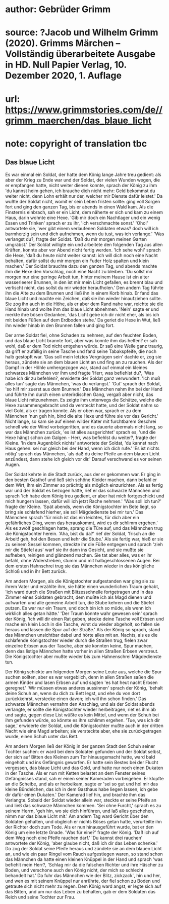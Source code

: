 # author: Gebrüder Grimm
# source: ?Jacob und Wilhelm Grimm (2020). Grimms Märchen – Vollständig überarbeitete Ausgabe in HD. Null Papier Verlag, 10. Dezember 2020, 1. Auflage
# url: https://www.grimmstories.com/de//grimm_maerchen/das_blaue_licht
# note: copyright of translation tbc

## Das blaue Licht 

Es war einmal ein Soldat, der hatte dem König lange Jahre treu gedient:
als aber der Krieg zu Ende war und der Soldat, der vielen Wunden wegen,
die er empfangen hatte, nicht weiter dienen konnte, sprach der König zu
ihm 'du kannst heim gehen, ich brauche dich nicht mehr: Geld bekommst
du weiter nicht, denn Lohn erhält nur der, welcher mir Dienste dafür
leistet.' Da wußte der Soldat nicht, womit er sein Leben fristen
sollte: ging voll Sorgen fort und ging den ganzen Tag, bis er abends in
einen Wald kam. Als die Finsternis einbrach, sah er ein Licht, dem
näherte er sich und kam zu einem Haus, darin wohnte eine Hexe. 'Gib mir
doch ein Nachtlager und ein wenig Essen und Trinken' sprach er zu ihr,
'ich verschmachte sonst.' 'Oho!' antwortete sie, 'wer gibt einem
verlaufenen Soldaten etwas? doch will ich barmherzig sein und dich
aufnehmen, wenn du tust, was ich verlange.' 'Was verlangst du?, fragte
der Soldat. 'Daß du mir morgen meinen Garten umgräbst.' Der Soldat
willigte ein und arbeitete den folgenden Tag aus allen Kräften, konnte
aber vor Abend nicht fertig werden. 'Ich sehe wohl' sprach die Hexe,
'daß du heute nicht weiter kannst: ich will dich noch eine Nacht
behalten, dafür sollst du mir morgen ein Fuder Holz spalten und klein
machen.' Der Soldat brauchte dazu den ganzen Tag, und abends machte ihm
die Hexe den Vorschlag, noch eine Nacht zu bleiben. 'Du sollst mir
morgen nur eine geringe Arbeit tun, hinter meinem Hause ist ein alter
wasserleerer Brunnen, in den ist mir mein Licht gefallen, es brennt blau
und verlischt nicht, das sollst du mir wieder heraufholen.' Den andern
Tag führte ihn die Alte zu dem Brunnen und ließ ihn in einem Korb hinab.
Er fand das blaue Licht und machte ein Zeichen, daß sie ihn wieder
hinaufziehen sollte. Sie zog ihn auch in die Höhe, als er aber dem Rand
nahe war, reichte sie die Hand hinab und wollte ihm das blaue Licht
abnehmen. 'Nein' sagte er und merkte ihre bösen Gedanken, 'das Licht
gebe ich dir nicht eher, als bis ich mit beiden Füßen auf dem Erdboden
stehe.' Da geriet die Hexe in Wut, ließ ihn wieder hinab in den Brunnen
fallen und ging fort.

Der arme Soldat fiel, ohne Schaden zu nehmen, auf den feuchten Boden,
und das blaue Licht brannte fort, aber was konnte ihm das helfen? er sah
wohl, daß er dem Tod nicht entgehen würde. Er saß eine Weile ganz
traurig, da griff er zufällig in seine Tasche und fand seine
Tabakspfeife, die noch halb gestopft war. 'Das soll mein letztes
Vergnügen sein' dachte er, zog sie heraus, zündete sie an dem blauen
Licht an und fing an zu rauchen. Als der Dampf in der Höhle umhergezogen
war, stand auf einmal ein kleines schwarzes Männchen vor ihm und fragte
'Herr, was befiehlst du?, 'Was habe ich dir zu befehlen?, erwiderte
der Soldat ganz verwundert. 'Ich muß alles tun' sagte das Männchen,
'was du verlangst.' 'Gut' sprach der Soldat, 'so hilf mir zuerst
aus dem Brunnen.' Das Männchen nahm ihn bei der Hand und führte ihn
durch einen unterirdischen Gang, vergaß aber nicht, das blaue Licht
mitzunehmen. Es zeigte ihm unterwegs die Schätze, welche die Hexe
zusammengebracht und da versteckt hatte, und der Soldat nahm so viel
Gold, als er tragen konnte. Als er oben war, sprach er zu dem Männchen
'nun geh hin, bind die alte Hexe und führe sie vor das Gericht.' Nicht
lange, so kam sie auf einem wilder Kater mit furchtbarem Geschrei
schnell wie der Wind vorbeigeritten, und es dauerte abermals nicht lang,
so war das Männchen zurück, 'es ist alles ausgerichtet' sprach es,
'und die Hexe hängt schon am Galgen - Herr, was befiehlst du weiter?,
fragte der Kleine. 'In dem Augenblick nichts' antwortete der Soldat,
'du kannst nach Haus gehen: sei nur gleich bei der Hand, wenn ich dich
rufe.' 'Es ist nichts nötig' sprach das Männchen, 'als daß du deine
Pfeife an dem blauen Licht anzündest, dann stehe ich gleich vor dir.'
Darauf verschwand es vor seinen Augen.

Der Soldat kehrte in die Stadt zurück, aus der er gekommen war. Er ging
in den besten Gasthof und ließ sich schöne Kleider machen, dann befahl
er dem Wirt, ihm ein Zimmer so prächtig als möglich einzurichten. Als es
fertig war und der Soldat es bezogen hatte, rief er das schwarze
Männchen und sprach 'ich habe dem König treu gedient, er aber hat mich
fortgeschickt und mich hungern lassen, dafür will ich jetzt Rache
nehmen.' 'Was soll ich tun?' fragte der Kleine. 'Spät abends, wenn
die Königstochter im Bete liegt, so bring sie schlafend hierher, sie
soll Mägdedienste bei mir tun.' Das Männchen sprach 'für mich ist das
ein leichtes, für dich aber ein gefährliches Ding, wenn das herauskommt,
wird es dir schlimm ergehen.' Als es zwölf geschlagen hatte, sprang die
Türe auf, und das Männchen trug die Königstochter herein. 'Aha, bist du
da?' rief der Soldat, 'frisch an die Arbeit! geh, hol den Besen und
kehr die Stube.' Als sie fertig war, hieß er sie zu seinem Sessel
kommen, streckte ihr die Füße entgegen und sprach 'zieh mir die Stiefel
aus' warf sie ihr dann ins Gesicht, und sie mußte sie aufheben,
reinigen und glänzend machen. Sie tat aber alles, was er ihr befahl,
ohne Widerstreben, stumm und mit halbgeschlossenen Augen. Bei dem ersten
Hahnschrei trug sie das Männchen wieder in das königliche Schloß und in
ihr Bett zurück.

Am andern Morgen, als die Königstochter aufgestanden war ging sie zu
ihrem Vater und erzählte ihm, sie hätte einen wunderlichen Traum gehabt,
'ich ward durch die Straßen mit Blitzesschnelle fortgetragen und in das
Zimmer eines Soldaten gebracht, dem mußte ich als Magd dienen und
aufwarten und alle gemeine Arbeit tun, die Stube kehren und die Stiefel
putzen. Es war nur ein Traum, und doch bin ich so müde, als wenn ich
wirklich alles getan hätte.' 'Der Traum könnte wahr gewesen sein'
sprach der König, 'ich will dir einen Rat geben, stecke deine Tasche
voll Erbsen und mache ein klein Loch in die Tasche, wirst du wieder
abgeholt, so fallen sie heraus und lassen die Spur auf der Straße.' Als
der König so sprach, stand das Männchen unsichtbar dabei und hörte alles
mit an. Nachts, als es die schlafende Königstochter wieder durch die
Straßen trug, fielen zwar einzelne Erbsen aus der Tasche, aber sie
konnten keine, Spur machen, denn das listige Männchen hatte vorher in
allen Straßen Erbsen verstreut. Die Königstochter aber mußte wieder bis
zum Hahnenschrei Mägdedienste tun.

Der König schickte am folgenden Morgen seine Leute aus, welche die Spur
suchen sollten, aber es war vergeblich, denn in allen Straßen saßen die
armen Kinder und lasen Erbsen auf und sagten 'es hat heut nacht Erbsen
geregnet.' 'Wir müssen etwas anderes aussinnen' sprach der König,
'behalt deine Schuh an, wenn du dich zu Bett legst, und ehe du von dort
zurückkehrst, verstecke einen davon; ich will ihn schon finden.' Das
schwarze Männchen vernahm den Anschlag, und als der Soldat abends
verlangte, er sollte die Königstochter wieder herbeitragen, riet es ihm
ab und sagte, gegen diese List wüßte es kein Mittel, und wenn der Schuh
bei ihm gefunden würde, so könnte es ihm schlimm ergehen. 'Tue, was ich
dir sage,' erwiderte der Soldat, und die Königstochter mußte auch in
der dritten Nacht wie eine Magd arbeiten; sie versteckte aber, ehe sie
zurückgetragen wurde, einen Schuh unter das Bett.

Am andern Morgen ließ der König in der ganzen Stadt den Schuh seiner
Tochter suchen: er ward bei dem Soldaten gefunden und der Soldat selbst,
der sich auf Bitten des Kleinen zum Tor hinausgemacht hatte, ward bald
eingeholt und ins Gefängnis geworfen. Er hatte sein Bestes bei der
Flucht vergessen, das blaue Licht und das Gold, und hatte nur noch einen
Dukaten in der Tasche. Als er nun mit Ketten belastet an dem Fenster
seines Gefängnisses stand, sah er einen seiner Kameraden vorbeigehen. Er
klopfte an die Scheibe, und als er herbeikam, sagte er 'sei so gut und
hol mir das kleine Bündelchen, das ich in dem Gasthaus habe liegen
lassen, ich gebe dir dafür einen Dukaten.' Der Kamerad lief hin, und
brachte ihm das Verlangte. Sobald der Soldat wieder allein war, steckte
er seine Pfeife an und ließ das schwarze Männchen kommen. 'Sei ohne
Furcht,' sprach es zu seinem Herrn, 'geh hin, wo sie dich hinführen,
und laß alles geschehen, nimm nur das blaue Licht mit.' Am andern Tag
ward Gericht über den Soldaten gehalten, und obgleich er nichts Böses
getan hatte, verurteilte ihn der Richter doch zum Tode. Als er nun
hinausgeführt wurde, bat er den König um eine letzte Gnade. 'Was für
eine?' fragte der König. 'Daß ich auf dem Weg noch eine Pfeife rauchen
darf.' 'Du kannst drei rauchen' antwortete der König, 'aber glaube
nicht, daß ich dir das Leben schenke.' Da zog der Soldat seine Pfeife
heraus und zündete sie an dem blauen Licht an, und wie ein paar Ringel
vom Rauch aufgestiegen waren, so stand schon das Männchen da hatte einen
kleinen Knüppel in der Hand und sprach 'was befiehlt mein Herr?,
'Schlag mir da die falschen Richter und ihre Häscher zu Boden, und
verschone auch den König nicht, der mich so schlecht behandelt hat.' Da
fuhr das Männchen wie der Blitz, zickzack`, hin und her, und wen es mit
seinem Knüppel nur anrührte, der fiel schon zu Boden und getraute sich
nicht mehr zu regen. Dem König ward angst, er legte sich auf das Bitten,
und um nur das Leben zu behalten, gab er dem Soldaten das Reich und
seine Tochter zur Frau.

